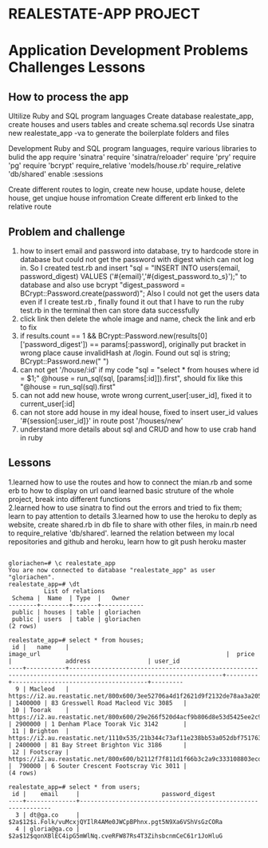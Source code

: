 # REALESTATE-APP PROJECT

# Application Development Problems Challenges Lessons

## How to process the app

Ultilize Ruby and SQL program languages
Create database realestate_app, create houses and users tables and create schema.sql records
Use sinatra new realestate_app -va to generate the boilerplate folders and files

Development
Ruby and SQL program languages, require various libraries to bulid the app
require 'sinatra'
require 'sinatra/reloader'
require 'pry'
require 'pg'
require 'bcrypt'
require_relative 'models/house.rb'
require_relative 'db/shared'
enable :sessions

Create different routes to login, create new house, update house, delete house, get unqiue house infromation
Create different erb linked to the relative route

## Problem and challenge

1. how to insert email and password into database, try to hardcode store in database but could not get the password with digest which can not log in. So I created test.rb and insert "sql = "INSERT INTO users(email, password_digest) VALUES ('#{email}','#{digest_password.to_s}');" to database and also use bcrypt "digest_password = BCrypt::Password.create(password)";
   Also I could not get the users data even if I create test.rb , finally found it out that I have to run the ruby test.rb in the terminal then can store data successfully
2. click link<a> then delete the whole image and name, check the <a> link and erb to fix
3. if results.count == 1 && BCrypt::Password.new(results[0]['password_digest']) == params[:password], originally put bracket in wrong place cause invalidHash at /login. Found out sql is string; BCrypt::Password.new(" ")
4. can not get '/house/:id' if my code "sql = "select \* from houses where id = \$1;"
   @house = run_sql(sql, [params[:id]]).first", should fix like this "@house = run_sql(sql).first"
5. can not add new house, wrote wrong current_user[:user_id], fixed it to current_user[:id]
6. can not store add house in my ideal house, fixed to insert user_id values '#{session[:user_id]}' in route post '/houses/new'
7. understand more details about sql and CRUD and how to use crab hand in ruby

## Lessons

1.learned how to use the routes and how to connect the mian.rb and some erb to how to display on url oand learned basic struture of the whole project, break into different functions  
2.learned how to use sinatra to find out the errors and tried to fix them; learn to pay attention to details
3.learned how to use the heroku to deply as website, create shared.rb in db file to share with other files, in main.rb need to require_relative 'db/shared'. learned the relation between my local repositories and github and heroku, learn how to git push heroku master

```

gloriachen=# \c realestate_app
You are now connected to database "realestate_app" as user "gloriachen".
realestate_app=# \dt
          List of relations
 Schema |  Name  | Type  |   Owner
--------+--------+-------+------------
 public | houses | table | gloriachen
 public | users  | table | gloriachen
(2 rows)

realestate_app=# select * from houses;
 id |   name    |                                                    image_url                                                    |  price  |               address                | user_id
----+-----------+-----------------------------------------------------------------------------------------------------------------+---------+--------------------------------------+---------
  9 | Macleod   | https://i2.au.reastatic.net/800x600/3ee52706a4d1f2621d9f2132de78aa3a2058051622f0a86dca033a28b337fc92/image.jpg  | 1400000 | 83 Gresswell Road Macleod Vic 3085   |
 10 | Toorak    | https://i2.au.reastatic.net/800x600/29e266f520d4acf9b806d8e53d5425ee2c9bf14253071034b0b9333e31297569/image.jpg  | 2900000 | 1 Denham Place Toorak Vic 3142       |
 11 | Brighton  | https://i2.au.reastatic.net/1110x535/21b344c73af11e238bb53a052dbf751763f23a5691c3c1ef04f7914e3bb9576a/image.jpg | 2400000 | 81 Bay Street Brighton Vic 3186      |
 12 | Footscray | https://i2.au.reastatic.net/800x600/b2112f7f811d1f66b3c2a9c333108803ecd475219eb5b4d79319256d06a3d371/image.jpg  |  790000 | 6 Souter Crescent Footscray Vic 3011 |
(4 rows)

realestate_app=# select * from users;
 id |    email     |                       password_digest
----+--------------+--------------------------------------------------------------
  3 | dt@ga.co     | $2a$12$i.Folk/vuMcxjQYIlR4AMe0JWCpBPhnx.pgt5N9Xa6VShVsGzCORa
  4 | gloria@ga.co | $2a$12$qonXBlEC4ipG5mWlNq.cveRFW87Rs4T3ZihsbcnmCeC61r1JoHluG
```
